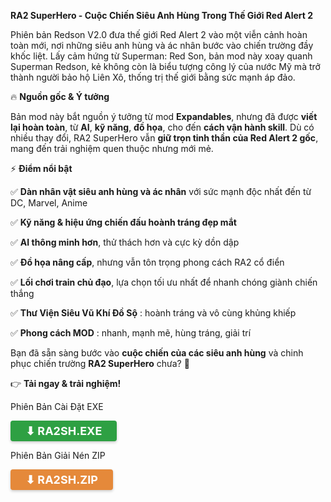 
**RA2 SuperHero - Cuộc Chiến Siêu Anh Hùng Trong Thế Giới Red Alert 2**

Phiên bản Redson V2.0 đưa thế giới Red Alert 2 vào một viễn cảnh hoàn toàn mới, nơi những siêu anh hùng và ác nhân bước vào chiến trường đầy khốc liệt.
Lấy cảm hứng từ Superman: Red Son, bản mod này xoay quanh Superman Redson, kẻ không còn là biểu tượng công lý của nước Mỹ mà trở thành người bảo hộ Liên Xô, thống trị thế giới bằng sức mạnh áp đảo.

🔥 **Nguồn gốc & Ý tưởng**

Bản mod này bắt nguồn ý tưởng từ mod **Expandables**, nhưng đã được **viết lại hoàn toàn**, từ **AI**, **kỹ năng**, **đồ họa**, cho đến **cách vận hành skill**. Dù có nhiều thay đổi, RA2 SuperHero vẫn **giữ trọn tinh thần của Red Alert 2 gốc**, mang đến trải nghiệm quen thuộc nhưng mới mẻ.

⚡ **Điểm nổi bật**

✅ **Dàn nhân vật siêu anh hùng và ác nhân** với sức mạnh độc nhất đến từ DC, Marvel, Anime

✅ **Kỹ năng & hiệu ứng chiến đấu hoành tráng đẹp mắt**  

✅ **AI thông minh hơn**, thử thách hơn và cực kỳ dồn dập

✅ **Đồ họa nâng cấp**, nhưng vẫn tôn trọng phong cách RA2 cổ điển  

✅ **Lối chơi train chủ đạo**, lựa chọn tối ưu nhất để nhanh chóng giành chiến thắng

✅ **Thư Viện Siêu Vũ Khí Đồ Sộ** : hoành tráng và vô cùng khủng khiếp

✅ **Phong cách MOD** : nhanh, mạnh mẽ, hùng tráng, giải trí

Bạn đã sẵn sàng bước vào **cuộc chiến của các siêu anh hùng** và chinh phục chiến trường **RA2 SuperHero** chưa? 🚀

👉 **Tải ngay & trải nghiệm!**

Phiên Bản Cài Đặt EXE

<a href="link_tải_game" class="download-btn green-btn">
    <span>⬇ RA2SH.EXE</span>
</a>

Phiên Bản Giải Nén ZIP

<a href="link_tải_game" class="download-btn orange-btn">
    <span>⬇ RA2SH.ZIP</span>
</a>

<style>
  /* CSS chung cho nút */
  .download-btn {
    display: inline-flex;
    align-items: center;
    justify-content: center;
    gap: 8px;
    padding: 6px 24px;
    font-size: 18px;
    font-weight: bold;
    color: #ffffff !important;
    border-radius: 4px;
    text-decoration: none;
    transition: 0.3s ease-in-out;
    box-shadow: 0 2px 4px rgba(0, 0, 0, 0.2);
  }

  /* Nút màu xanh lá */
  .green-btn {
    background-color: #2ea043;
  }
  
  .green-btn:hover {
    background-color: #238636;
    filter: brightness(1.1);
    box-shadow: 0 4px 8px rgba(0, 0, 0, 0.25);
  }

  /* Nút màu cam */
  .orange-btn {
    background-color: #e5893a; /* Cam đậm hơn */
  }

  .orange-btn:hover {
    background-color: #d46a1f; /* Đậm hơn khi hover */
    filter: brightness(1.1);
    box-shadow: 0 4px 8px rgba(0, 0, 0, 0.25);
  }
</style>
